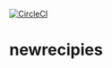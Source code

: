 [![CircleCI](https://circleci.com/gh/akaluzinski/newrecipies.svg?style=svg)](https://circleci.com/gh/akaluzinski/newrecipies)


# newrecipies


